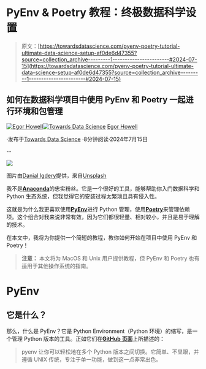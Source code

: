 # PyEnv & Poetry 教程：终极数据科学设置

> 原文：[https://towardsdatascience.com/pyenv-poetry-tutorial-ultimate-data-science-setup-af0de6d47355?source=collection_archive---------1-----------------------#2024-07-15](https://towardsdatascience.com/pyenv-poetry-tutorial-ultimate-data-science-setup-af0de6d47355?source=collection_archive---------1-----------------------#2024-07-15)

## 如何在数据科学项目中使用 PyEnv 和 Poetry 一起进行环境和包管理

[](https://medium.com/@egorhowell?source=post_page---byline--af0de6d47355--------------------------------)[![Egor Howell](../Images/1f796e828f1625440467d01dcc3e40cd.png)](https://medium.com/@egorhowell?source=post_page---byline--af0de6d47355--------------------------------)[](https://towardsdatascience.com/?source=post_page---byline--af0de6d47355--------------------------------)[![Towards Data Science](../Images/a6ff2676ffcc0c7aad8aaf1d79379785.png)](https://towardsdatascience.com/?source=post_page---byline--af0de6d47355--------------------------------) [Egor Howell](https://medium.com/@egorhowell?source=post_page---byline--af0de6d47355--------------------------------)

·发布于[Towards Data Science](https://towardsdatascience.com/?source=post_page---byline--af0de6d47355--------------------------------) ·8分钟阅读·2024年7月15日

--

![](../Images/ebf815de64125576f9454add70ca1a17.png)

图片由[Danial Igdery](https://unsplash.com/@ricaros?utm_source=medium&utm_medium=referral)提供，来自[Unsplash](https://unsplash.com/?utm_source=medium&utm_medium=referral)

我不是[**Anaconda**](https://www.anaconda.com/)的忠实粉丝。它是一个很好的工具，能够帮助你入门数据科学和 Python 生态系统，但我觉得它的安装过程太繁琐且具有侵入性。

这就是为什么我更喜欢使用[**PyEnv**](https://github.com/pyenv/pyenv)进行 Python 管理，使用[**Poetry**](https://python-poetry.org/)来管理依赖项。这个组合对我来说非常有效，因为它们都很轻量、相对较小，并且是易于理解的技术。

在本文中，我将为你提供一个简短的教程，教你如何开始在项目中使用 PyEnv 和 Poetry！

> **注意：** 本文将为 MacOS 和 Unix 用户提供教程，但 PyEnv 和 Poetry 也有适用于其他操作系统的指南。

# PyEnv

## 它是什么？

那么，什么是 PyEnv？它是 Python Environment（Python 环境）的缩写，是一个管理 Python 版本的工具。正如它们在[**GitHub 页面**](https://github.com/pyenv/pyenv)上所描述的：

> pyenv 让你可以轻松地在多个 Python 版本之间切换。它简单、不显眼，并遵循 UNIX 传统，专注于单一功能，做到这一点非常出色。
